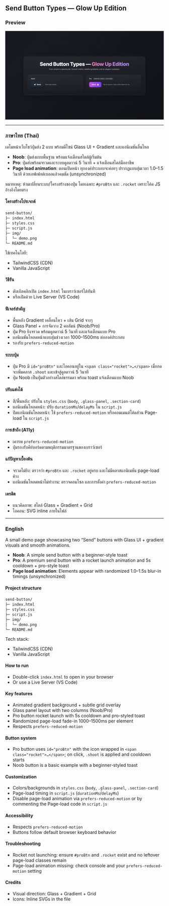 ## Send Button Types — Glow Up Edition

### Preview
![Demo preview](img/demo.png)

---

### ภาษาไทย (Thai)

เดโมหน้าเว็บโชว์ปุ่มส่ง 2 แบบ พร้อมดีไซน์ Glass UI + Gradient และแอนิเมชันลื่นไหล

- **Noob**: ปุ่มส่งแบบพื้นฐาน พร้อมแจ้งเตือนสไตล์ผู้เริ่มต้น
- **Pro**: ปุ่มส่งพร้อมจรวดและระบบคูลดาวน์ 5 วินาที + แจ้งเตือนสไตล์มืออาชีพ
- **Page load animation**: ตอนเปิดหน้า ทุกองค์ประกอบจะค่อยๆ ปรากฏแบบสุ่มเวลา 1.0–1.5 วินาที ด้วยเอฟเฟกต์เบลอแล้วคมชัด (unsynchronized)

หมายเหตุ: ห้ามเปลี่ยนระบบ/โครงสร้างของปุ่ม โดยเฉพาะ `#proBtn` และ `.rocket` เพราะโค้ด JS อ้างอิงโดยตรง

#### โครงสร้างโปรเจกต์

```
send-button/
├─ index.html
├─ styles.css
├─ script.js
├─ img/
│  └─ demo.png
└─ README.md
```

ใช้เทคโนโลยี:
- TailwindCSS (CDN)
- Vanilla JavaScript

#### วิธีรัน
- ดับเบิลคลิกเปิด `index.html` ในเบราว์เซอร์ได้ทันที
- หรือเปิดด้วย Live Server (VS Code)

#### ฟีเจอร์สำคัญ
- พื้นหลัง Gradient เคลื่อนไหว + เส้น Grid จางๆ
- Glass Panel + การจัดวาง 2 คอลัมน์ (Noob/Pro)
- ปุ่ม Pro ยิงจรวด พร้อมคูลดาวน์ 5 วินาที และแจ้งเตือนแบบ Pro
- แอนิเมชันโหลดหน้าแบบสุ่มช่วงเวลา 1000–1500ms ต่อองค์ประกอบ
- รองรับ `prefers-reduced-motion`

#### ระบบปุ่ม
- ปุ่ม Pro มี `id="proBtn"` และไอคอนอยู่ใน `<span class="rocket">…</span>` เมื่อกดจะเพิ่มคลาส `.shoot` และเข้าสู่คูลดาวน์ 5 วินาที
- ปุ่ม Noob เป็นปุ่มตัวอย่างสไตล์ธรรมดา พร้อม toast แจ้งเตือนแบบ Noob

#### ปรับแต่งได้
- สี/พื้นหลัง: ปรับใน `styles.css` (`body`, `.glass-panel`, `.section-card`)
- แอนิเมชันโหลดหน้า: ปรับ `durationMs`/`delayMs` ใน `script.js`
- ปิดแอนิเมชันโหลดหน้า: ใช้ `prefers-reduced-motion` หรือคอมเมนต์โค้ดส่วน Page-load ใน `script.js`

#### การเข้าถึง (A11y)
- เคารพ `prefers-reduced-motion`
- ปุ่มรองรับคีย์บอร์ดตามพฤติกรรมมาตรฐานของเบราว์เซอร์

#### แก้ปัญหาเบื้องต้น
- จรวดไม่ยิง: ตรวจว่า `#proBtn` และ `.rocket` อยู่ครบ และไม่มีคลาสแอนิเมชัน page-load ค้าง
- แอนิเมชันโหลดหน้าไม่ทำงาน: ตรวจคอนโซล และการตั้งค่า `prefers-reduced-motion`

#### เครดิต
- แนวคิดภาพ: สไตล์ Glass + Gradient + Grid
- ไอคอน: SVG inline ภายในไฟล์

---

### English

A small demo page showcasing two “Send” buttons with Glass UI + gradient visuals and smooth animations.

- **Noob**: A simple send button with a beginner-style toast
- **Pro**: A premium send button with a rocket launch animation and 5s cooldown + pro-style toast
- **Page load animation**: Elements appear with randomized 1.0–1.5s blur-in timings (unsynchronized)

#### Project structure

```
send-button/
├─ index.html
├─ styles.css
├─ script.js
├─ img/
│  └─ demo.png
└─ README.md
```

Tech stack:
- TailwindCSS (CDN)
- Vanilla JavaScript

#### How to run
- Double-click `index.html` to open in your browser
- Or use a Live Server (VS Code)

#### Key features
- Animated gradient background + subtle grid overlay
- Glass panel layout with two columns (Noob/Pro)
- Pro button rocket launch with 5s cooldown and pro-styled toast
- Randomized page-load fade-in 1000–1500ms per element
- Respects `prefers-reduced-motion`

#### Button system
- Pro button uses `id="proBtn"` with the icon wrapped in `<span class="rocket">…</span>`; on click, `.shoot` is applied and cooldown starts
- Noob button is a basic example with a beginner-styled toast

#### Customization
- Colors/backgrounds in `styles.css` (`body`, `.glass-panel`, `.section-card`)
- Page-load timing in `script.js` (`durationMs`/`delayMs`)
- Disable page-load animation via `prefers-reduced-motion` or by commenting the Page-load code in `script.js`

#### Accessibility
- Respects `prefers-reduced-motion`
- Buttons follow default browser keyboard behavior

#### Troubleshooting
- Rocket not launching: ensure `#proBtn` and `.rocket` exist and no leftover page-load classes remain
- Page-load animation missing: check console and your `prefers-reduced-motion` setting

#### Credits
- Visual direction: Glass + Gradient + Grid
- Icons: Inline SVGs in the file

